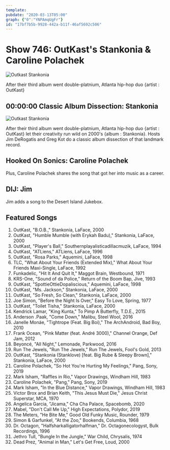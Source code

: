 ```yaml
---
template: 
pubdate: "2020-03-13T05:00"
graph: {"0":"YNPAmqUgFr"}
id: "17bf7b5b-9928-442a-b11f-46af5692c506"
---
```






# Show 746: OutKast's Stankonia & Caroline Polachek

![Outkast Stankonia](https://static.soundopinions.org/assets/746/01.jpg)

After their third album went double-platnium, Atlanta hip-hop duo {artist : OutKast}



## 00:00:00 Classic Album Dissection: Stankonia

![Outkast Stankonia](https://static.soundopinions.org/assets/746/01.jpg)

After their third album went double-platnium, Atlanta hip-hop duo {artist : OutKast} let their creativity run wild on 2000's {album : Stankonia}. Hosts Jim DeRogatis and Greg Kot do a classic album dissection of that landmark record.



## Hooked On Sonics: Caroline Polachek

Plus, Caroline Polachek shares the song that got her into music as a career.



## DIJ: Jim

Jim adds a song to the Desert Island Jukebox.



## Featured Songs

1. OutKast, "B.O.B.," Stankonia, LaFace, 2000
2. OutKast, "Humble Mumble (with Erykah Badu)," Stankonia, LaFace, 2000
3. OutKast, "Player's Ball," Southernplayalisticadillacmuzik, LaFace, 1994
4. OutKast, "ATLiens," ATLiens, LaFace, 1996
5. OutKast, "Rosa Parks," Aquemini, LaFace, 1998
6. TLC, "What About Your Friends (Extended Mix)," What About Your Friends Maxi-Single, LaFace, 1992
7. Funkadelic, "Hit It And Quit It," Maggot Brain, Westbound, 1971
8. KRS-One, "Sound of da Police," Return of the Boom Bap, Jive, 1993
9. OutKast, "SpottieOttieDopaliscious," Aquemini, LaFace, 1998
10. OutKast, "Ms. Jackson," Stankonia, LaFace, 2000
11. OutKast, "So Fresh, So Clean," Stankonia, LaFace, 2000
12. Joe Simon, "Before the Night Is Over," Easy To Love, Spring, 1977
13. OutKast, "Toilet Tisha," Stankonia, LaFace, 2000
14. Kendrick Lamar, "King Kunta," To Pimp A Butterfly, T.D.E., 2015
15. Anderson .Paak, "Come Down," Malibu, Steel Wool, 2016
16. Janelle Monáe, "Tightrope (Feat. Big Boi)," The ArchAndroid, Bad Boy, 2010
17. Frank Ocean, "Pink Matter (feat. André 3000)," Channel Orange, Def Jam, 2012
18. Beyoncé, "All Night," Lemonade, Parkwood, 2016
19. Run The Jewels, "Run The Jewels," Run The Jewels, Fool's Gold, 2013
20. OutKast, "Stankonia (Stanklove) [feat. Big Rube & Sleepy Brown]," Stankonia, LaFace, 2000
21. Caroline Polachek, "So Hot You're Hurting My Feelings," Pang, Sony, 2019
22. Mark Isham, "Raffles in Rio," Vapor Drawings, Windham Hill, 1983
23. Caroline Polachek, "Pang," Pang, Sony, 2019
24. Mark Isham, "In the Blue Distance," Vapor Drawings, Windham Hill, 1983
25. Victor Brox and Brian Keith, "This Jesus Must Die," Jesus Christ Superstar, MCA, 1970
26. Angelica Garcia, "Jícama," Cha Cha Palace, Spacebomb, 2020
27. Mabel, "Don't Call Me Up," High Expectations, Polydor, 2019
28. The Meters, "He Bite Me," Good Old Funky Music, Rounder, 1979
29. Simon & Garfunkel, "At the Zoo," Bookends, Columbia, 1968
30. Dr. Octagon, "Halfsharkalligatorhalfman," Dr. Octagonecologyst, Bulk Recordings, 1996
31. Jethro Tull, "Bungle In the Jungle," War Child, Chrysalis, 1974
32. Dead Prez, "Animal in Man," Let's Get Free, Loud, 2000